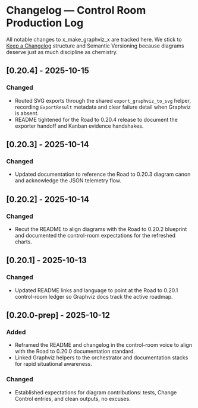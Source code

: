 # Changelog — Control Room Production Log

All notable changes to x_make_graphviz_x are tracked here. We stick to [Keep a Changelog](https://keepachangelog.com/en/1.1.0/) structure and Semantic Versioning because diagrams deserve just as much discipline as chemistry.

## [0.20.4] - 2025-10-15
### Changed
- Routed SVG exports through the shared `export_graphviz_to_svg` helper, recording `ExportResult` metadata and clear failure detail when Graphviz is absent.
- README tightened for the Road to 0.20.4 release to document the exporter handoff and Kanban evidence handshakes.

## [0.20.3] - 2025-10-14
### Changed
- Updated documentation to reference the Road to 0.20.3 diagram canon and acknowledge the JSON telemetry flow.

## [0.20.2] - 2025-10-14
### Changed
- Recut the README to align diagrams with the Road to 0.20.2 blueprint and documented the control-room expectations for the refreshed charts.

## [0.20.1] - 2025-10-13
### Changed
- Updated README links and language to point at the Road to 0.20.1 control-room ledger so Graphviz docs track the active roadmap.

## [0.20.0-prep] - 2025-10-12
### Added
- Reframed the README and changelog in the control-room voice to align with the Road to 0.20.0 documentation standard.
- Linked Graphviz helpers to the orchestrator and documentation stacks for rapid situational awareness.

### Changed
- Established expectations for diagram contributions: tests, Change Control entries, and clean outputs, no excuses.
